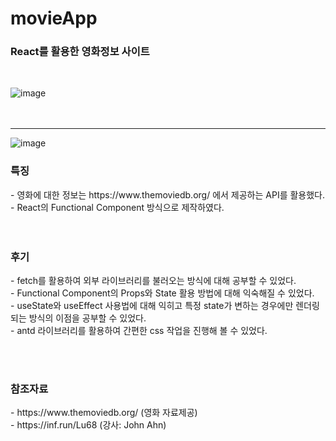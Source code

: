 # movieApp

<h3>React를 활용한 영화정보 사이트</h3>
<br>

![image](https://user-images.githubusercontent.com/47030781/119229867-c9aae800-bb54-11eb-8ddf-a2254d5422ab.png)
<br><br><br><hr />
![image](https://user-images.githubusercontent.com/47030781/119229905-f65eff80-bb54-11eb-9d64-c44152760451.png)

<h3>특징</h3>
- 영화에 대한 정보는 https://www.themoviedb.org/ 에서 제공하는 API를 활용했다.<br>
- React의 Functional Component 방식으로 제작하였다.<br>
<br><br>


<h3>후기</h3>
- fetch를 활용하여 외부 라이브러리를 불러오는 방식에 대해 공부할 수 있었다.<br>
- Functional Component의 Props와 State 활용 방법에 대해 익숙해질 수 있었다.<br>
- useState와 useEffect 사용법에 대해 익히고 특정 state가 변하는 경우에만 렌더링 되는 방식의 이점을 공부할 수 있었다.<br>
- antd 라이브러리를 활용하여 간편한 css 작업을 진행해 볼 수 있었다.

<br><br>

<h3>참조자료</h3>
- https://www.themoviedb.org/ (영화 자료제공)<br>
- https://inf.run/Lu68 (강사: John Ahn)
